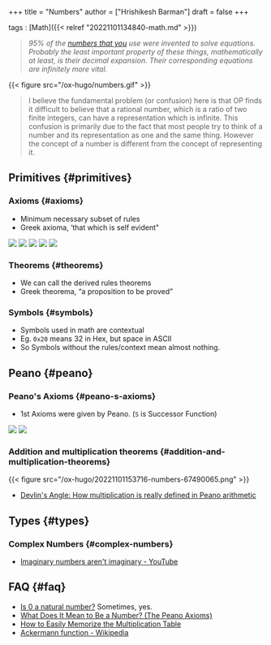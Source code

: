 +++
title = "Numbers"
author = ["Hrishikesh Barman"]
draft = false
+++

tags
: [Math]({{< relref "20221101134840-math.md" >}})

> _95% of the [numbers that you](https://www.reddit.com/r/askscience/comments/2lw34c/what_are_you_doing_when_you_take_the_natural_log/) use were invented to solve equations. Probably the least important property of these things, mathematically at least, is their decimal expansion. Their corresponding equations are infinitely more vital._

{{< figure src="/ox-hugo/numbers.gif" >}}

> I believe the fundamental problem (or confusion) here is that OP finds it difficult to believe that a rational number, which is a ratio of two finite integers, can have a representation which is infinite. This confusion is primarily due to the fact that most people try to think of a number and its representation as one and the same thing. However the concept of a number is different from the concept of representing it.


## Primitives {#primitives}


### Axioms {#axioms}

-   Minimum necessary subset of rules
-   Greek axioma, ‘that which is self evident"

![](/ox-hugo/20221101153716-numbers-575616013.png)
![](/ox-hugo/20221101153716-numbers-1404117101.png)
![](/ox-hugo/20221101153716-numbers-1191312300.png)
![](/ox-hugo/20221101153716-numbers-153611060.png)
![](/ox-hugo/20221101153716-numbers-976448869.png)


### Theorems {#theorems}

-   We can call the derived rules theorems
-   Greek theorema, “a proposition to be proved”


### Symbols {#symbols}

-   Symbols used in math are contextual
-   Eg. `0x20` means 32 in Hex, but space in ASCII
-   So Symbols without the rules/context mean almost nothing.


## Peano {#peano}


### Peano's Axioms {#peano-s-axioms}

-   1st Axioms were given by Peano. (`S` is Successor Function)

![](/ox-hugo/20221101153716-numbers-757047116.png)
![](/ox-hugo/20221101153716-numbers-453568600.png)


### Addition and multiplication theorems {#addition-and-multiplication-theorems}

{{< figure src="/ox-hugo/20221101153716-numbers-67490065.png" >}}

-   [Devlin's Angle: How multiplication is really defined in Peano arithmetic](http://devlinsangle.blogspot.com/2011/11/how-multiplication-is-really-defined-in.html)


## Types {#types}


### Complex Numbers {#complex-numbers}

-   [Imaginary numbers aren't imaginary - YouTube](https://www.youtube.com/watch?v=pfIGMWxjFTQ)


## FAQ {#faq}

-   [Is 0 a natural number?](https://math.stackexchange.com/questions/283/is-0-a-natural-number) Sometimes, yes.
-   [What Does It Mean to Be a Number? (The Peano Axioms)](https://www.youtube.com/watch?v=3gBoP8jZ1Is)
-   [How to Easily Memorize the Multiplication Table](https://www.youtube.com/watch?v=v1Ih3-mDPUk)
-   [Ackermann function - Wikipedia](https://en.wikipedia.org/wiki/Ackermann_function)
